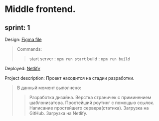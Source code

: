 # Middle frontend.
## sprint: 1
Design: [Figma file](https://www.figma.com/file/8n6wmTfLKXSWgexxrl33By/Chat?node-id=0%3A1&t=niYmVaAe1UiTzQhi-0)

 > Commands:
 > > start server : ```npm run start```
 > > build : ```npm run build```

 Deployed: [Netlify](https://friendly-crostata-7f9332.netlify.app)

 Project description:
 Проект находится на стадии разработки. 
> В данный момент выполнено:
> > Разработка дизайна.
> > Вёрстка страничек с приминением шаблонизатора.
> > Простейший роутинг с помощью ссылок.
> > Написание простейшего сервера(статика).
> > Загрузка на GitHub.
> > Загрузка на Netlify.
